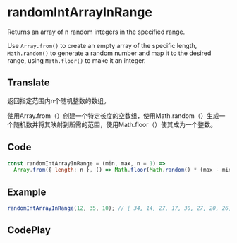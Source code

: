 # randomIntArrayInRange

Returns an array of n random integers in the specified range.

Use `Array.from()` to create an empty array of the specific length, `Math.random()` to generate a random number and map it to the desired range, using `Math.floor()` to make it an integer.

## Translate

返回指定范围内n个随机整数的数组。

使用Array.from（）创建一个特定长度的空数组，使用Math.random（）生成一个随机数并将其映射到所需的范围，使用Math.floor（）使其成为一个整数。

## Code

```js
const randomIntArrayInRange = (min, max, n = 1) =>
  Array.from({ length: n }, () => Math.floor(Math.random() * (max - min + 1)) + min);
```

## Example

```js
randomIntArrayInRange(12, 35, 10); // [ 34, 14, 27, 17, 30, 27, 20, 26, 21, 14 ]
```

## CodePlay

<template>
  <code-play codeplay-id="" />
</template>
